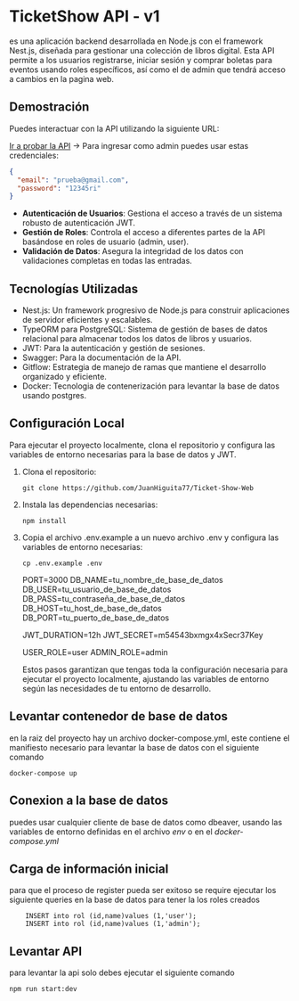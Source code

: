 # TicketShow API - v1

es una aplicación backend desarrollada en Node.js con el framework Nest.js, diseñada para gestionar una colección de libros digital. Esta API permite a los usuarios registrarse, iniciar sesión y comprar boletas para eventos usando roles específicos, así como el de admin que tendrá acceso a cambios en la pagina web.

## Demostración

Puedes interactuar con la API utilizando la siguiente URL:

[Ir a probar la API](http://localhost:3000/api#/Users/AuthController_profile) -> Para ingresar como admin puedes usar estas credenciales:
```json
{
  "email": "prueba@gmail.com",
  "password": "12345ri"
}
```
- **Autenticación de Usuarios**: Gestiona el acceso a través de un sistema robusto de autenticación JWT.
- **Gestión de Roles**: Controla el acceso a diferentes partes de la API basándose en roles de usuario (admin, user).
- **Validación de Datos**: Asegura la integridad de los datos con validaciones completas en todas las entradas.

## Tecnologías Utilizadas

- Nest.js: Un framework progresivo de Node.js para construir aplicaciones de servidor eficientes y escalables.
- TypeORM para PostgreSQL: Sistema de gestión de bases de datos relacional para almacenar todos los datos de libros y usuarios.
- JWT: Para la autenticación y gestión de sesiones.
- Swagger: Para la documentación de la API.
- Gitflow: Estrategia de manejo de ramas que mantiene el desarrollo organizado y eficiente.
- Docker: Tecnologia de contenerización para levantar la base de datos usando postgres.

## Configuración Local

Para ejecutar el proyecto localmente, clona el repositorio y configura las variables de entorno necesarias para la base de datos y JWT.

1. Clona el repositorio:
   ```shell
   git clone https://github.com/JuanHiguita77/Ticket-Show-Web
    ```

2. Instala las dependencias necesarias:
   ```shell
   npm install
   ```

3. Copia el archivo .env.example a un nuevo archivo .env y configura las variables de entorno necesarias:
   ```shell
   cp .env.example .env
    ```
    PORT=3000
    DB_NAME=tu_nombre_de_base_de_datos
    DB_USER=tu_usuario_de_base_de_datos
    DB_PASS=tu_contraseña_de_base_de_datos
    DB_HOST=tu_host_de_base_de_datos
    DB_PORT=tu_puerto_de_base_de_datos

    JWT_DURATION=12h
    JWT_SECRET=m54543bxmgx4xSecr37Key

    USER_ROLE=user
    ADMIN_ROLE=admin

    Estos pasos garantizan que tengas toda la configuración necesaria para ejecutar el proyecto localmente, ajustando las variables de entorno según las necesidades de tu entorno de desarrollo.


## Levantar contenedor de base de datos
en la raiz del proyecto hay un archivo docker-compose.yml, este contiene el manifiesto necesario para levantar la base de datos con el siguiente comando 

```
docker-compose up
```

## Conexion a la base de datos
puedes usar cualquier cliente de base de datos como dbeaver, usando las variables de entorno definidas en el archivo _env_ o en el _docker-compose.yml_

## Carga de información inicial
para que el proceso de register pueda ser exitoso se require ejecutar los siguiente queries en la base de datos para tener la los roles creados

```
    INSERT into rol (id,name)values (1,'user');
    INSERT into rol (id,name)values (1,'admin');
```


## Levantar API
para levantar la api solo debes ejecutar el siguiente comando 

```
npm run start:dev
```